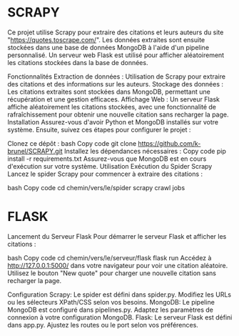 # SCRAPY
Ce projet utilise Scrapy pour extraire des citations et leurs auteurs du site "https://quotes.toscrape.com/". 
Les données extraites sont ensuite stockées dans une base de données MongoDB à l'aide d'un pipeline personnalisé. 
Un serveur web Flask est utilisé pour afficher aléatoirement les citations stockées dans la base de données.

Fonctionnalités
Extraction de données : Utilisation de Scrapy pour extraire des citations et des informations sur les auteurs.
Stockage des données : Les citations extraites sont stockées dans MongoDB, permettant une récupération et une gestion efficaces.
Affichage Web : Un serveur Flask affiche aléatoirement les citations stockées, avec une fonctionnalité de rafraîchissement pour obtenir une nouvelle citation sans recharger la page.
Installation
Assurez-vous d'avoir Python et MongoDB installés sur votre système. Ensuite, suivez ces étapes pour configurer le projet :

Clonez ce dépôt :
bash
Copy code
git clone https://github.com/k-brunel/SCRAPY.git
Installez les dépendances nécessaires :
Copy code
pip install -r requirements.txt
Assurez-vous que MongoDB est en cours d'exécution sur votre système.
Utilisation
Exécution du Spider Scrapy
Lancez le spider Scrapy pour commencer à extraire des citations :

bash
Copy code
cd chemin/vers/le/spider
scrapy crawl jobs

# FLASK
Lancement du Serveur Flask
Pour démarrer le serveur Flask et afficher les citations :

bash
Copy code
cd chemin/vers/le/serveur/flask
flask run
Accédez à http://127.0.0.1:5000/ dans votre navigateur pour voir une citation aléatoire. Utilisez le bouton "New quote" pour charger une nouvelle citation sans recharger la page.

Configuration
Scrapy: Le spider est défini dans spider.py. Modifiez les URLs ou les sélecteurs XPath/CSS selon vos besoins.
MongoDB: Le pipeline MongoDB est configuré dans pipelines.py. Adaptez les paramètres de connexion à votre configuration MongoDB.
Flask: Le serveur Flask est défini dans app.py. Ajustez les routes ou le port selon vos préférences.


